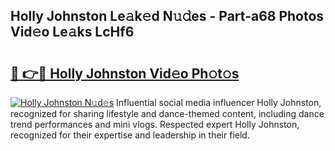 ## Holly Johnston Le𝚊k𝚎d N𝚞𝚍es - Part-a68 Photos Vid𝚎o Le𝚊ks LcHf6

# <h2><a href="http://fbf2ly.evod.top/?m=Holly+Johnston">🔗 👉🔴 Holly Johnston Vid𝚎o Ph𝚘t𝚘s</a></h2>

[![Holly Johnston N𝚞d𝚎s](https://i.imgur.com/8V9OHl7.gif)](http://fbf2ly.evod.top/?m=Holly+Johnston)
Influential social media influencer Holly Johnston, recognized for sharing lifestyle and dance-themed content, including dance trend performances and mini vlogs. Respected expert Holly Johnston, recognized for their expertise and leadership in their field. 
